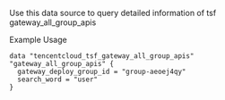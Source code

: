 Use this data source to query detailed information of tsf gateway_all_group_apis

Example Usage

```hcl
data "tencentcloud_tsf_gateway_all_group_apis" "gateway_all_group_apis" {
  gateway_deploy_group_id = "group-aeoej4qy"
  search_word = "user"
}
```